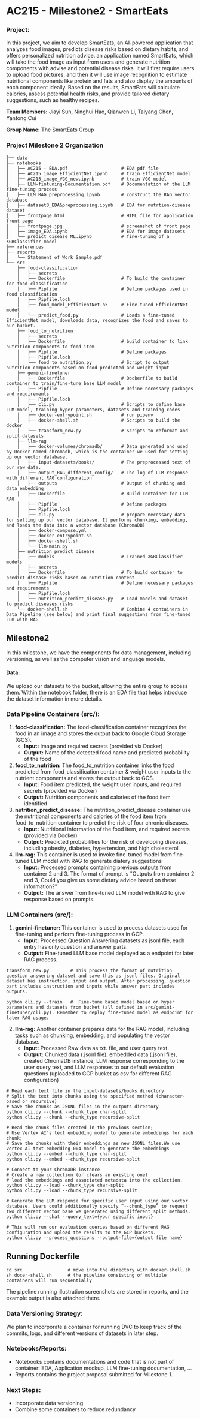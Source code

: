# AC215 - Milestone2 - SmartEats

### Project:
In this project, we aim to develop SmartEats, an AI-powered application that analyzes food images, predicts disease risks based on dietary habits, and offers personalized nutrition advice. 
an application named SmartEats, which will take the food image as input from users and generate nutrition components with advise and potential disease risks. It will first require users to upload food pictures, and then it will use image recognition to estimate nutritional components like protein and fats and also display the amounts of each
component ideally. Based on the results, SmartEats will calculate calories, assess potential health risks, and provide tailored dietary suggestions, such as healthy recipes.

**Team Members:**
Jiayi Sun, Ninghui Hao, Qianwen Li, Taiyang Chen, Yantong Cui

**Group Name:**
The SmartEats Group

### Project Milestone 2 Organization

```
├── data 
├── notebooks
│   ├── AC215 - EDA.pdf                    # EDA pdf file 
│   ├── AC215_image_EfficientNet.ipynb     # train EfficientNet model
│   ├── AC215_image_VGG_new.ipynb          # train VGG model
│   ├── LLM-fintuning-Documentation.pdf    # Documentation of the LLM fine-tuning process
│   ├── LLM_RAG_preprocessing.ipynb        # construct the RAG vector database
│   ├── dataset3_EDA&preprocessing.ipynb   # EDA for nutrtion-disease dataset
│   ├── frontpage.html                     # HTML file for application front page
│   ├── frontpage.jpg                      # screenshot of front page
│   ├── image_EDA.ipynb                    # EDA for image datasets
│   └── predict_disease_ML.ipynb           # fine-tuning of a XGBClassifier model
├── references
├── reports
│   └── Statement of Work_Sample.pdf
└── src
    ├── food-classification
    │   ├── secrets
    │   ├── Dockerfile                     # To build the container for food classification
    │   ├── Pipfile                        # Define packages used in food classification
    │   ├── Pipfile.lock                   
    │   ├── food_model_EfficientNet.h5     # Fine-tuned EfficientNet model
    │   └── predict_food.py                # Loads a fine-tuned EfficientNet model, downloads data, recognizes the food and saves to our bucket.
    ├── food_to_nutrition
    │   ├── secrets                        
    │   ├── Dockerfile                     # build container to link nutrition components to food item
    │   ├── Pipfile                        # Define packages
    │   ├── Pipfile.lock
    │   └── food_to_nutrition.py           # Script to output nutrition components based on food predicted and weight input
    ├── gemini-finetuner
    │   ├── Dockerfile                     # Dockerfile to build container to train/fine-tune base LLM model
    │   ├── Pipfile                        # Define necessary packages and requirements
    │   ├── Pipfile.lock                   
    │   ├── cli.py                         # Scripts to define base LLM model, training hyper parameters, datasets and training codes
    │   ├── docker-entrypoint.sh           # run pipenv
    │   ├── docker-shell.sh                # Scripts to build the docker
    │   └── transform_new.py               # Scripts to reformat and split datasets
    ├── llm-rag
    │   ├── docker-volumes/chromadb/       # Data generated and used by Docker named chromadb, which is the container we used for setting up our vector database.
    │   ├── input-datasets/books/          # The preprocessed text of our raw data.
    │   ├── output_RAG_different_config/   # The log of LLM response with different RAG configuration
    │   ├── outputs                        # Output of chunking and data embedding
    │   ├── Dockerfile                     # Build container for LLM RAG
    │   ├── Pipfile                        # Define packages
    │   ├── Pipfile.lock
    │   ├── cli.py                         # prepare necessary data for setting up our vector database. It performs chunking, embedding, and loads the data into a vector database (ChromaDB)
    │   ├── docker-compose.yml
    │   ├── docker-entrypoint.sh
    │   ├── docker-shell.sh
    │   └── llm-main.py
    ├── nutrition_predict_disease
    │   ├── models                         # Trained XGBClassifier models
    │   ├── secrets
    │   ├── Dockerfile                     # To build container to predict disease risks based on nutrition content
    │   ├── Pipfile                        # Define necessary packages and requirements
    │   ├── Pipfile.lock                   
    │   └── nutrition_predict_disease.py   # Load models and dataset to predict diseases risks
    └── docker-shell.sh                    # Combine 4 containers in Data Pipeline (see below) and print final suggestions from fine-tuned LLm with RAG

```

## Milestone2 ###

In this milestone, we have the components for data management, including versioning, as well as the computer vision and language models.

#### Data:
We upload our datasets to the bucket, allowing the entire group to access them. Within the notebook folder, there is an EDA file that helps introduce the dataset information in more details. 


### Data Pipeline Containers (src/):
1. **food-classification:** The food-classification container recognizes the food in an image and stores the output back to Google Cloud Storage (GCS).
    - **Input:** Image and required secrets (provided via Docker)
    - **Output:** Name of the detected food name and predicted probability of the food
2. **food_to_nutrition:** The food_to_nutrition container links the food predicted from food_classification container & weight user inputs to the nutrient components and stores the output back to GCS.
    - **Input:** Food item predicted, the weight user inputs, and required secrets (provided via Docker)
    - **Output:** Nutrition components and calories of the food item identified
3. **nutrition_predict_disease:** The nutrition_predict_disease container use the nutritional components and calories of the food item from food_to_nutrition container to predict the risk of four chronic diseases. 
    - **Input:** Nutritional information of the food item, and required secrets (provided via Docker)
    - **Output:** Predicted probabilities for the risk of developing diseases, including obesity, diabetes, hypertension, and high cholesterol
4. **llm-rag:** This container is used to invoke fine-tuned model from fine-tuned LLM model with RAG to generate diatery suggestions
    - **Input:** Processed prompts containing previous outputs from container 2 and 3. The format of prompt is "Outputs from container 2 and 3, Could you give us some dietary advice based on these information?"
    - **Output:** The answer from fine-tuned LLM model with RAG to give response based on prompts.


### LLM Containers (src/):
1. **gemini-finetuner:** This container is used to process datasets used for fine-tuning and perform fine-tuning process in GCP.
    - **Input:** Processed Question Answering datasets as jsonl file, each entry has only question and answer parts.
    - **Output:** Fine-tuned LLM base model deployed as a endpoint for later RAG process.
  ```
  transform_new.py        # This process the format of nutrition question answering dataset and save this as jsonl files. Original dataset has instruction, input and output. After processing, question part includes instruction and inputs while answer part includes outputs.
  
  python cli.py --train   #  Fine-tune based model based on hyper parameters and datasets from bucket (all defined in src/gemini-finetuner/cli.py). Remember to deploy fine-tuned model as endpoint for later RAG usage.
  ```

2. **llm-rag:** Another container prepares data for the RAG model, including tasks such as chunking, embedding, and populating the vector database.
    - **Input:** Processed Raw data as txt. file, and user query text.
    - **Output:** Chunked data (.jsonl file), embedded data (.jsonl file), created ChromaDB instance, LLM response corresponding to the user query text, and LLM responses to our default evaluation questions (uploaded to GCP bucket as csv for different RAG configuration)
  
  ```
  # Read each text file in the input-datasets/books directory
  # Split the text into chunks using the specified method (character-based or recursive)
  # Save the chunks as JSONL files in the outputs directory
  python cli.py --chunk --chunk_type char-split
  python cli.py --chunk --chunk_type recursive-split
  ```

  ```
  # Read the chunk files created in the previous section;
  # Use Vertex AI's text embedding model to generate embeddings for each chunk;
  # Save the chunks with their embeddings as new JSONL files.We use Vertex AI text-embedding-004 model to generate the embeddings
  python cli.py --embed --chunk_type char-split
  python cli.py --embed --chunk_type recursive-split
  ```

  ```
  # Connect to your ChromaDB instance
  # Create a new collection (or clears an existing one)
  # load the embeddings and associated metadata into the collection.
  python cli.py --load --chunk_type char-split
  python cli.py --load --chunk_type recursive-split
  ```

  ```
  # Generate the LLM response for specific user input using our vector database. Users could additionally specify “--chunk_type” to request two different vector base we generated using different split methods. 
  python cli.py --chat --query_text={your specific input}
  ```

  ```
  # This will run our evaluation queries based on different RAG configuration and upload the results to the GCP buckets.
  python cli.py --process_questions --output-file={output file name}
  ```


## Running Dockerfile
```
cd src                 # move into the directory with docker-shell.sh
sh docer-shell.sh      # the pipeline consisting of multiple containers will run sequentially 
```
The pipeline running illustration screenshots are stored in reports, and the example output is also attached there. 


### Data Versioning Strategy:
We plan to incorporate a container for running DVC to keep track of the commits, logs, and different versions of datasets in later step. 

### Notebooks/Reports:
- Notebooks contains documentations and code that is not part of container: EDA, Application mockup, LLM fine-tuning documentation, ...
- Reports contains the project proposal submitted for Milestone 1.

### Next Steps:
- Incorporate data versioning
- Combine some containers to reduce redundancy
  
